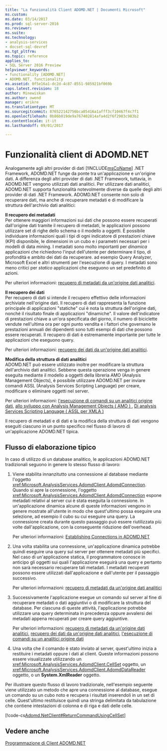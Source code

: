 ```yaml
---
title: "La funzionalità Client ADOMD.NET | Documenti Microsoft"
ms.custom: 
ms.date: 03/14/2017
ms.prod: sql-server-2016
ms.reviewer: 
ms.suite: 
ms.technology:
- analysis-services
- docset-sql-devref
ms.tgt_pltfrm: 
ms.topic: reference
applies_to:
- SQL Server 2016 Preview
helpviewer_keywords:
- functionality [ADOMD.NET]
- ADOMD.NET, functionality
ms.assetid: 0f5e16a1-dc2d-4c87-8551-985921bf069b
caps.latest.revision: 18
author: Minewiskan
ms.author: owend
manager: erikre
ms.translationtype: MT
ms.sourcegitcommit: 876522142756bca05416a1afff3cf10467f4c7f1
ms.openlocfilehash: 0b86b019de9a767402814afa4d2f6f2903c983b2
ms.contentlocale: it-it
ms.lasthandoff: 09/01/2017

---
```

# <a name="adomdnet-client-functionality"></a>Funzionalità client di ADOMD.NET
  Analogamente agli altri provider di dati [!INCLUDE[msCoName](../../includes/msconame-md.md)] .NET Framework, ADOMD.NET funge da ponte tra un'applicazione e un'origine dati. A differenza degli altri provider di dati .NET Framework, tuttavia, in ADOMD.NET vengono utilizzati dati analitici. Per utilizzare dati analitici, ADOMD.NET supporta funzionalità notevolmente diverse da quelle degli altri provider di dati .NET Framework. ADOMD.NET consente non solo di recuperare dati, ma anche di recuperare metadati e di modificare la struttura dell'archivio dati analitici:  
  
 **Il recupero dei metadati**  
 Per ottenere maggiori informazioni sui dati che possono essere recuperati dall'origine dati tramite il recupero di metadati, le applicazioni possono utilizzare set di righe dello schema o il modello a oggetti. È possibile individuare informazioni quali i tipi di ogni indicatore di prestazioni chiave (KPI) disponibile, le dimensioni in un cubo e i parametri necessari per i modelli di data mining. I metadati sono molto importanti per *dinamica* applicazioni che richiedono l'input dell'utente per determinare il tipo, di profondità e ambito dei dati da recuperare. ad esempio Query Analyzer, Microsoft Excel e altri strumenti per l'esecuzione di query. I metadati sono meno critici per *statico* applicazioni che eseguono un set predefinito di azioni.  
  
 Per ulteriori informazioni: [recupero di metadati da un'origine dati analitici](../../analysis-services/multidimensional-models-adomd-net-client/retrieving-metadata-from-an-analytical-data-source.md).  
  
 **Il recupero dei dati**  
 Per recupero di dati si intende il recupero effettivo delle informazioni archiviate nell'origine dati. Il recupero di dati rappresenta la funzione principale di applicazioni "statiche" cui è nota la struttura dell'origine dati, nonché il risultato finale di applicazioni "dinamiche". Il valore dell'indicatore di prestazioni chiave a un'ora specificata del giorno, il numero di biciclette vendute nell'ultima ora per ogni punto vendita e i fattori che governano le prestazioni annuali dei dipendenti sono tutti esempi di dati che possono essere recuperati. Il recupero di dati è estremamente importante per tutte le applicazioni che eseguono query.  
  
 Per ulteriori informazioni: [recupero dei dati da un'origine dati analitici](../../analysis-services/multidimensional-models-adomd-net-client/retrieving-data-from-an-analytical-data-source.md).  
  
 **Modifica della struttura di dati analitici**  
 ADOMD.NET può essere utilizzato inoltre per modificare la struttura dell'archivio dati analitici. Sebbene questa operazione venga in genere eseguita mediante il modello a oggetti della libreria AMO (Analysis Management Objects), è possibile utilizzare ADOMD.NET per inviare comandi ASSL (Analysis Services Scripting Language) per creare, modificare o eliminare oggetti nel server.  
  
 Per ulteriori informazioni: [l'esecuzione di comandi su un analitici origine dati](../../analysis-services/multidimensional-models-adomd-net-client/executing-commands-against-an-analytical-data-source.md), [allo sviluppo con Analysis Management Objects &#40; AMO &#41; ](../../analysis-services/multidimensional-models/analysis-management-objects/developing-with-analysis-management-objects-amo.md), [Di analysis Services Scripting Language &#40; ASSL per XMLA &#41;](../../analysis-services/scripting/analysis-services-scripting-language-assl-for-xmla.md)  
  
 Il recupero di metadati e di dati e la modifica della struttura di dati vengono eseguiti ciascuno in un punto specifico nel flusso di lavoro di un'applicazione ADOMD.NET tipica.  
  
## <a name="typical-process-flow"></a>Flusso di elaborazione tipico  
 In caso di utilizzo di un database analitico, le applicazioni ADOMD.NET tradizionali seguono in genere lo stesso flusso di lavoro:  
  
1.  Viene stabilita innanzitutto una connessione al database mediante l'oggetto <xref:Microsoft.AnalysisServices.AdomdClient.AdomdConnection>. Quando si apre la connessione, l'oggetto <xref:Microsoft.AnalysisServices.AdomdClient.AdomdConnection> espone metadati relativi al server cui è stata eseguita la connessione. In un'applicazione dinamica alcune di queste informazioni vengono in genere mostrate all'utente in modo che quest'ultimo possa eseguire una selezione, ad esempio il cubo su cui eseguire una query. La connessione creata durante questo passaggio può essere riutilizzata più volte dall'applicazione, con la conseguente riduzione dell'overhead.  
  
     Per ulteriori informazioni: [Establishing Connections in ADOMD.NET](../../analysis-services/multidimensional-models-adomd-net-client/connections-in-adomd-net.md)  
  
2.  Una volta stabilita una connessione, un'applicazione dinamica potrebbe quindi eseguire una query sul server per ottenere metadati più specifici. Nel caso di un'applicazione statica, il programmatore conosce in anticipo gli oggetti sui quali l'applicazione eseguirà una query e pertanto non sarà necessario recuperare tali metadati. I metadati recuperati possono essere utilizzati dall'applicazione e dall'utente per il passaggio successivo.  
  
     Per ulteriori informazioni: [recupero di metadati da un'origine dati analitici](../../analysis-services/multidimensional-models-adomd-net-client/retrieving-metadata-from-an-analytical-data-source.md)  
  
3.  Successivamente l'applicazione esegue un comando sul server al fine di recuperare metadati o dati aggiuntivi o di modificare la struttura del database. Per ciascuna di queste attività, l'applicazione potrebbe utilizzare una query determinata in precedenza oppure avvalersi dei metadati appena recuperati per creare query aggiuntive.  
  
     Per ulteriori informazioni: [recupero di metadati da un'origine dati analitici](../../analysis-services/multidimensional-models-adomd-net-client/retrieving-metadata-from-an-analytical-data-source.md), [recupero dei dati da un'origine dati analitici](../../analysis-services/multidimensional-models-adomd-net-client/retrieving-data-from-an-analytical-data-source.md), [l'esecuzione di comandi su un analitici origine dati](../../analysis-services/multidimensional-models-adomd-net-client/executing-commands-against-an-analytical-data-source.md)  
  
4.  Una volta che il comando è stato inviato al server, quest'ultimo inizia a restituire i metadati oppure i dati al client. Queste informazioni possono essere visualizzate utilizzando un <xref:Microsoft.AnalysisServices.AdomdClient.CellSet> oggetto, un <xref:Microsoft.AnalysisServices.AdomdClient.AdomdDataReader> oggetto, o un **System.XmlReader** oggetto.  
  
 Per illustrare questo flusso di lavoro tradizionale, nell'esempio seguente viene utilizzato un metodo che apre una connessione al database, esegue un comando su un cubo noto e recupera i risultati inserendoli in un set di celle. Quest'ultimo restituisce quindi una stringa delimitata da tabulazione che contiene intestazioni di colonna e di riga e dati delle celle.  
  
 [!code-cs[Adomd.NetClient#ReturnCommandUsingCellSet](../../analysis-services/multidimensional-models-adomd-net-client/codesnippet/csharp/adomd-net-client-functio_1.cs)]  
  
## <a name="see-also"></a>Vedere anche  
 [Programmazione di Client ADOMD.NET](../../analysis-services/multidimensional-models-adomd-net-client/adomd-net-client-programming.md)  
  
  
